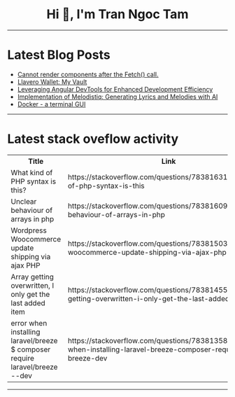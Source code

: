 <h1 align="center">Hi 👋, I'm Tran Ngoc Tam</h1>

---

# Latest Blog Posts 
<!-- BLOG-POST-LIST:START -->
- [Cannot render components after the Fetch&lpar;&rpar; call.](https://dev.to/driver3229/cannot-render-components-after-the-fetch-call-3l9a)
- [Llavero Wallet: My Vault](https://dev.to/el_ranu/explaining-llavero-wallet-my-vault-24nd)
- [Leveraging Angular DevTools for Enhanced Development Efficiency](https://dev.to/philipjohnbasile/leveraging-angular-devtools-for-enhanced-development-efficiency-2h4h)
- [Implementation of Melodistiq: Generating Lyrics and Melodies with AI](https://dev.to/aws-builders/unlocking-musical-creativity-with-ai-generating-lyrics-and-melodies-55p0)
- [Docker - a terminal GUI](https://dev.to/kiranuknow/docker-a-terminal-gui-2fo7)
<!-- BLOG-POST-LIST:END -->

---

# Latest stack oveflow activity
<table>
  <tr><th>Title</th><th>Link</th></tr>
  <!-- STACKOVERFLOW:START --><tr><td>What kind of PHP syntax is this?</td><td>https://stackoverflow.com/questions/78381631/what-kind-of-php-syntax-is-this</td></tr><tr><td>Unclear behaviour of arrays in php</td><td>https://stackoverflow.com/questions/78381609/unclear-behaviour-of-arrays-in-php</td></tr><tr><td>Wordpress Woocommerce update shipping via ajax PHP</td><td>https://stackoverflow.com/questions/78381503/wordpress-woocommerce-update-shipping-via-ajax-php</td></tr><tr><td>Array getting overwritten, I only get the last added item</td><td>https://stackoverflow.com/questions/78381455/array-getting-overwritten-i-only-get-the-last-added-item</td></tr><tr><td>error when installing laravel/breeze $ composer require laravel/breeze --dev</td><td>https://stackoverflow.com/questions/78381358/error-when-installing-laravel-breeze-composer-require-laravel-breeze-dev</td></tr><!-- STACKOVERFLOW:END -->
</table>

---


